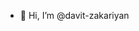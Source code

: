- 👋 Hi, I’m @davit-zakariyan

<!---
davit-zakariyan/davit-zakariyan is a ✨ special ✨ repository because its `README.md` (this file) appears on your GitHub profile.
You can click the Preview link to take a look at your changes.
--->
